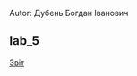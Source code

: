 Autor: Дубень Богдан Іванович

lab_5
---

[Звіт][1]

 [1]: https://docs.google.com/document/d/11hDnn7rE7iBIsldH9P5cU_gpRJoAp1SUPd1qHt5KTlk/edit?usp=sharing